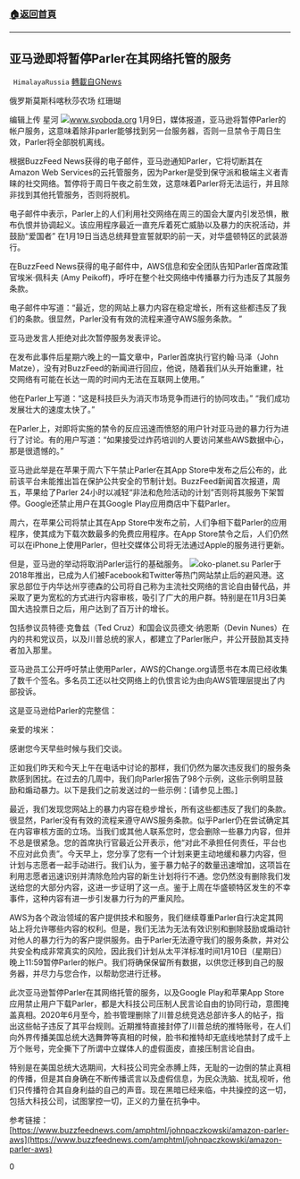 ###  [:house:返回首頁](https://github.com/ourhimalayas/txt)
---

## 亚马逊即将暂停Parler在其网络托管的服务
` HimalayaRussia` [轉載自GNews](https://gnews.org/zh-hans/740024/)

俄罗斯莫斯科喀秋莎农场 红珊瑚

编辑上传 星河
![]()![](https://gnews.org/wp-content/uploads/2021/01/88D899F5-8759-4575-B58F-A0EFB96B9377_w1200_r1.jpg)www.svoboda.org
1月9日，媒体报道，亚马逊将暂停Parler的帐户服务，这意味着除非parler能够找到另一台服务器，否则一旦禁令于周日生效，Parler将全部脱机离线。

根据BuzzFeed News获得的电子邮件，亚马逊通知Parler，它将切断其在Amazon Web Services的云托管服务，因为Parker是受到保守派和极端主义者青睐的社交网络。暂停将于周日午夜之前生效，这意味着Parler将无法运行，并且除非找到其他托管服务，否则将脱机。

电子邮件中表示，Parler上的人们利用社交网络在周三的国会大厦内引发恐惧，散布仇恨并协调起义。该应用程序最近一直充斥着死亡威胁以及暴力的庆祝活动，并鼓励“爱国者” 在1月19日当选总统拜登宣誓就职的前一天，对华盛顿特区的武装游行。

在BuzzFeed News获得的电子邮件中，AWS信息和安全团队告知Parler首席政策官埃米·佩科夫 (Amy Peikoff)，呼吁在整个社交网络中传播暴力行为违反了其服务条款。

电子邮件中写道：“最近，您的网站上暴力内容在稳定增长，所有这些都违反了我们的条款。很显然，Parler没有有效的流程来遵守AWS服务条款。 ”

亚马逊发言人拒绝对此次暂停服务发表评论。

在发布此事件后星期六晚上的一篇文章中，Parler首席执行官约翰·马泽（John Matze），没有对BuzzFeed的新闻进行回应，他说，随着我们从头开始重建，社交网络有可能在长达一周的时间内无法在互联网上使用。”

他在Parler上写道：“这是科技巨头为消灭市场竞争而进行的协同攻击。” “我们成功发展壮大的速度太快了。”

在Parler上，对即将实施的禁令的反应迅速而愤怒的用户针对亚马逊的暴力行为进行了讨论。有的用户写道：“如果接受过炸药培训的人要访问某些AWS数据中心，那是很遗憾的。”

亚马逊此举是在苹果于周六下午禁止Parler在其App Store中发布之后公布的，此前该平台未能推出旨在保护公共安全的节制计划。BuzzFeed新闻首次报道，周五，苹果给了Parler 24小时以减轻“非法和危险活动的计划”否则将其服务下架暂停。Google还禁止用户在其Google Play应用商店中下载Parler。

周六，在苹果公司将禁止其在App Store中发布之前，人们争相下载Parler的应用程序，使其成为下载次数最多的免费应用程序。在App Store禁令之后，人们仍然可以在iPhone上使用Parler，但社交媒体公司将无法通过Apple的服务进行更新。

但是，亚马逊的举动将取消Parler运行的基础服务。
![]()![](https://gnews.org/wp-content/uploads/2021/01/oko-planet.su_.jpg)oko-planet.su
Parler于2018年推出，已成为人们被Facebook和Twitter等热门网站禁止后的避风港。这家总部位于内华达州亨德森的公司将自己称为主流社交网络的言论自由替代品，并采取了更为宽松的方式进行内容审核，吸引了广大的用户群。特别是在11月3日美国大选投票日之后，用户达到了百万计的增长。

包括参议员特德·克鲁兹（Ted Cruz）和国会议员德文·纳恩斯（Devin Nunes）在内的共和党议员，以及川普总统的家人，都建立了Parler账户，并公开鼓励其支持者加入那里。

亚马逊员工公开呼吁禁止使用Parler，AWS的Change.org请愿书在本周已经收集了数千个签名。多名员工还以社交网络上的仇恨言论为由向AWS管理层提出了内部投诉。

这是亚马逊给Parler的完整信：

亲爱的埃米：

感谢您今天早些时候与我们交谈。

正如我们昨天和今天上午在电话中讨论的那样，我们仍然为屡次违反我们的服务条款感到困扰。在过去的几周中，我们向Parler报告了98个示例，这些示例明显鼓励和煽动暴力。以下是我们之前发送过的一些示例：[请参见上图。]

最近，我们发现您网站上的暴力内容在稳步增长，所有这些都违反了我们的条款。很显然，Parler没有有效的流程来遵守AWS服务条款。似乎Parler仍在尝试确定其在内容审核方面的立场。当我们或其他人联系您时，您会删除一些暴力内容，但并不总是很紧急。您的首席执行官最近公开表示，他“对此不承担任何责任，平台也不应对此负责”。今天早上，您分享了您有一个计划来更主动地缓和暴力内容，但计划与志愿者一起手动进行。我们认为，鉴于暴力帖子的数量迅速增加，这项旨在利用志愿者迅速识别并清除危险内容的新生计划将行不通。您仍然没有删除我们发送给您的大部分内容，这进一步证明了这一点。鉴于上周在华盛顿特区发生的不幸事件，这种内容有进一步引发暴力行为的严重风险。

AWS为各个政治领域的客户提供技术和服务，我们继续尊重Parler自行决定其网站上将允许哪些内容的权利。但是，我们无法为无法有效识别和删除鼓励或煽动针对他人的暴力行为的客户提供服务。由于Parler无法遵守我们的服务条款，并对公共安全构成非常真实的风险，因此我们计划从太平洋标准时间1月10日（星期日）晚上11:59暂停Parler的帐户。我们将确保保留所有数据，以供您迁移到自己的服务器，并尽力与您合作，以帮助您进行迁移。

此次亚马逊暂停Parler在其网络托管的服务，以及Google Play和苹果App Store应用禁止用户下载Parler，都是大科技公司压制人民言论自由的协同行动，意图掩盖真相。2020年6月至今，脸书管理删除了川普总统竞选总部许多人的帖子，指出这些帖子违反了其平台规则。近期推特直接封停了川普总统的推特账号，在人们向外界传播美国总统大选舞弊等真相的时候，脸书和推特却无底线地禁封了成千上万个账号，完全撕下了所谓中立媒体人的虚假面皮，直接压制言论自由。

特别是在美国总统大选期间，大科技公司完全赤膊上阵，无耻的一边倒的禁止真相的传播，但是其自身确在不断传播谎言以及虚假信息，为民众洗脑、扰乱视听，他们只传播符合其自身利益的自己的声音。现在黑暗已经来临，中共操控的这一切，包括大科技公司，试图掌控一切，正义的力量在抗争中。

参考链接：[https://www.buzzfeednews.com/amphtml/johnpaczkowski/amazon-parler-aws](https://www.buzzfeednews.com/amphtml/johnpaczkowski/amazon-parler-aws)

0
